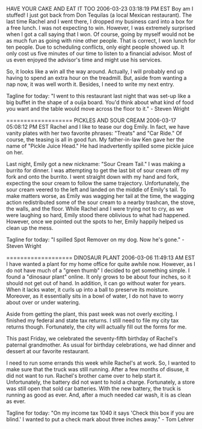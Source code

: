 HAVE YOUR CAKE AND EAT IT TOO
2006-03-23 03:18:19 PM EST 
Boy am I stuffed! I just got back from Don Tequilas (a local Mexican restaurant). The last time Rachel and I went there, I dropped my business card into a box for a free lunch. I was not expecting to win. However, I was extremely surprised when I got a call saying that I won. Of course, going by myself would not be as much fun as going with nine other people. That is correct, I won lunch for ten people. Due to scheduling conflicts, only eight people showed up. It only cost us five minutes of our time to listen to a financial advisor. Most of us even enjoyed the advisor's time and might use his services.

So, it looks like a win all the way around. Actually, I will probably end up having to spend an extra hour on the treadmill. But, aside from wanting a nap now, it was well worth it. Besides, I need to write my next entry.

Tagline for today: "I went to this restaurant last night that was set-up like a big buffet in the shape of a ouija board. You'd think about what kind of food you want and the table would move across the floor to it." - Steven Wright

===================
PICKLES AND SOUR CREAM
2006-03-17 05:08:12 PM EST 
Rachel and I like to tease our dog Emily. In fact, we have vanity plates with her two favorite phrases: "Treats" and "Car Ride." Of course, the teasing is all in good fun. My father-in-law Ken gave her the name of "Pickle Juice Head." He had inadvertently spilled some pickle juice on her.

Last night, Emily got a new nickname: "Sour Cream Tail." I was making a burrito for dinner. I was attempting to get the last bit of sour cream off my fork and onto the burrito. I went straight down with my hand and fork, expecting the sour cream to follow the same trajectory. Unfortunately, the sour cream veered to the left and landed on the middle of Emily's tail. To make matters worse, as Emily was wagging her tail at the time, the wagging action redistributed some of the sour cream to a nearby trashcan, the stove, the walls, and the floor. While Rachel and I were trying not to cry, as we were laughing so hard, Emily stood there oblivious to what had happened. However, once we pointed out the spots to her, Emily happily helped us clean up the mess.

Tagline for today: "I spilled Spot Remover on my dog. Now he's gone." - Steven Wright

===================
DINOSAUR PLANT
2006-03-06 11:49:13 AM EST 
I have wanted a plant for my home office for quite awhile now. However, as I do not have much of a "green thumb" I decided to get something simple. I found a "dinosaur plant" online. It only grows to be about four inches, so it should not get out of hand. In addition, it can go without water for years. When it lacks water, it curls up into a ball to preserve its moisture. Moreover, as it essentially sits in a bowl of water, I do not have to worry about over or under watering.

Aside from getting the plant, this past week was not overly exciting. I finished my federal and state tax returns. I still need to file my city tax returns though. Fortunately, the city will actually fill out the forms for me.

This past Friday, we celebrated the seventy-fifth birthday of Rachel's paternal grandmother. As usual for birthday celebrations, we had dinner and dessert at our favorite restaurant.

I need to run some errands this week while Rachel's at work. So, I wanted to make sure that the truck was still running. After a few months of disuse, it did not want to run. Rachel's brother came over to help start it. Unfortunately, the battery did not want to hold a charge. Fortunately, a store was still open that sold car batteries. With the new battery, the truck is running as good as ever. And, after a much needed car wash, it is as clean as ever.

Tagline for today: "On my income tax 1040 it says 'Check this box if you are blind.' I wanted to put a check mark about three inches away." - Tom Lehrer